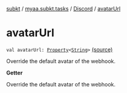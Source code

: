 [subkt](../../index.md) / [myaa.subkt.tasks](../index.md) / [Discord](index.md) / [avatarUrl](./avatar-url.md)

# avatarUrl

`val avatarUrl: `[`Property`](https://docs.gradle.org/current/javadoc/org/gradle/api/provider/Property.html)`<`[`String`](https://kotlinlang.org/api/latest/jvm/stdlib/kotlin/-string/index.html)`>` [(source)](https://github.com/Myaamori/SubKt/blob/0.1.13/src/main/kotlin/myaa/subkt/tasks/discordtask.kt#L426)

Override the default avatar of the webhook.

**Getter**

Override the default avatar of the webhook.

